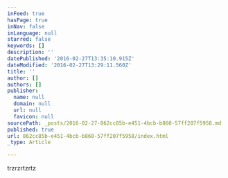 ```yaml
---
inFeed: true
hasPage: true
inNav: false
inLanguage: null
starred: false
keywords: []
description: ''
datePublished: '2016-02-27T13:35:10.915Z'
dateModified: '2016-02-27T13:29:11.560Z'
title: ''
author: []
authors: []
publisher:
  name: null
  domain: null
  url: null
  favicon: null
sourcePath: _posts/2016-02-27-862cc85b-e451-4bcb-b860-57ff207f5958.md
published: true
url: 862cc85b-e451-4bcb-b860-57ff207f5958/index.html
_type: Article

---
```

trzrzrtzrtz